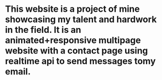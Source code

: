 # This website is a project of mine showcasing my talent and hardwork in the field. It is an animated+responsive multipage website with a contact page using realtime api to send messages tomy email.

